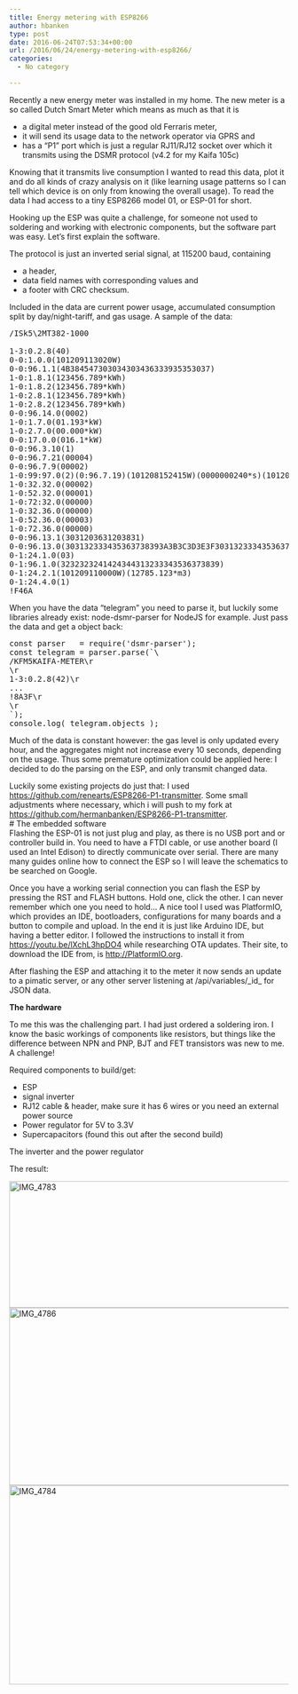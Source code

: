 ```yaml
---
title: Energy metering with ESP8266
author: hbanken
type: post
date: 2016-06-24T07:53:34+00:00
url: /2016/06/24/energy-metering-with-esp8266/
categories:
  - No category

---
```

Recently a new energy meter was installed in my home. The new meter is a so called Dutch Smart Meter which means as much as that it is

  * a digital meter instead of the good old Ferraris meter,
  * it will send its usage data to the network operator via GPRS and
  * has a &#8220;P1&#8221; port which is just a regular RJ11/RJ12 socket over which it transmits using the DSMR protocol (v4.2 for my Kaifa 105c)

Knowing that it transmits live consumption I wanted to read this data, plot it and do all kinds of crazy analysis on it (like learning usage patterns so I can tell which device is on only from knowing the overall usage). To read the data I had access to a tiny ESP8266 model 01, or ESP-01 for short.

Hooking up the ESP was quite a challenge, for someone not used to soldering and working with electronic components, but the software part was easy. Let&#8217;s first explain the software.

The protocol is just an inverted serial signal, at 115200 baud, containing

  * a header,
  * data field names with corresponding values and
  * a footer with CRC checksum.

Included in the data are current power usage, accumulated consumption split by day/night-tariff, and gas usage. A sample of the data:

<pre class="brush: plain; title: ; notranslate" title="">/ISk5\2MT382-1000

1-3:0.2.8(40)
0-0:1.0.0(101209113020W)
0-0:96.1.1(4B384547303034303436333935353037)
1-0:1.8.1(123456.789*kWh)
1-0:1.8.2(123456.789*kWh)
1-0:2.8.1(123456.789*kWh)
1-0:2.8.2(123456.789*kWh)
0-0:96.14.0(0002)
1-0:1.7.0(01.193*kW)
1-0:2.7.0(00.000*kW)
0-0:17.0.0(016.1*kW)
0-0:96.3.10(1)
0-0:96.7.21(00004)
0-0:96.7.9(00002)
1-0:99:97.0(2)(0:96.7.19)(101208152415W)(0000000240*s)(101208151004W)(00000000301*s)
1-0:32.32.0(00002)
1-0:52.32.0(00001)
1-0:72:32.0(00000)
1-0:32.36.0(00000)
1-0:52.36.0(00003)
1-0:72.36.0(00000)
0-0:96.13.1(3031203631203831)
0-0:96.13.0(303132333435363738393A3B3C3D3E3F303132333435363738393A3B3C3D3E3F303132333435363738393A3B3C3D3E3F303132333435363738393A3B3C3D3E3F303132333435363738393A3B3C3D3E3F)
0-1:24.1.0(03)
0-1:96.1.0(3232323241424344313233343536373839)
0-1:24.2.1(101209110000W)(12785.123*m3)
0-1:24.4.0(1)
!F46A
</pre>

When you have the data &#8220;telegram&#8221; you need to parse it, but luckily some libraries already exist: node-dsmr-parser for NodeJS for example. Just pass the data and get a object back:

<pre class="brush: jscript; title: ; notranslate" title="">const parser   = require('dsmr-parser');
const telegram = parser.parse(`\
/KFM5KAIFA-METER\r
\r
1-3:0.2.8(42)\r
...
!8A3F\r
\r
`);
console.log( telegram.objects );
</pre>

Much of the data is constant however: the gas level is only updated every hour, and the aggregates might not increase every 10 seconds, depending on the usage. Thus some premature optimization could be applied here: I decided to do the parsing on the ESP, and only transmit changed data.

Luckily some existing projects do just that: I used https://github.com/renearts/ESP8266-P1-transmitter. Some small adjustments where necessary, which i will push to my fork at https://github.com/hermanbanken/ESP8266-P1-transmitter.  
\# The embedded software  
Flashing the ESP-01 is not just plug and play, as there is no USB port and or controller build in. You need to have a FTDI cable, or use another board (I used an Intel Edison) to directly communicate over serial. There are many many guides online how to connect the ESP so I will leave the schematics to be searched on Google.

Once you have a working serial connection you can flash the ESP by pressing the RST and FLASH buttons. Hold one, click the other. I can never remember which one you need to hold&#8230; A nice tool I used was PlatformIO, which provides an IDE, bootloaders, configurations for many boards and a button to compile and upload. In the end it is just like Arduino IDE, but having a better editor. I followed the instructions to install it from https://youtu.be/lXchL3hpDO4 while researching OTA updates. Their site, to download the IDE from, is http://PlatformIO.org.

After flashing the ESP and attaching it to the meter it now sends an update to a pimatic server, or any other server listening at /api/variables/\_id\_ for JSON data.

**The hardware**

To me this was the challenging part. I had just ordered a soldering iron. I know the basic workings of components like resistors, but things like the difference between NPN and PNP, BJT and FET transistors was new to me. A challenge!

Required components to build/get:

  * ESP
  * signal inverter
  * RJ12 cable & header, make sure it has 6 wires or you need an external power source
  * Power regulator for 5V to 3.3V
  * Supercapacitors (found this out after the second build)

The inverter and the power regulator<span id="selectionBoundary_1466756658716_4721154433209449" class="rangySelectionBoundary" style="line-height: 0; display: none;"></span>

The result:

<img class="alignnone wp-image-557 size-large" src="https://hermanbanken.nl/wp-content/uploads/2016/06/IMG_4783-1024x354.jpg" alt="IMG_4783" width="660" height="228" srcset="https://hermanbanken.nl/wp-content/uploads/2016/06/IMG_4783-1024x354.jpg 1024w, https://hermanbanken.nl/wp-content/uploads/2016/06/IMG_4783-300x104.jpg 300w" sizes="(max-width: 660px) 100vw, 660px" /><img class="alignnone wp-image-558 size-large" src="https://hermanbanken.nl/wp-content/uploads/2016/06/IMG_4786-1024x497.jpg" alt="IMG_4786" width="660" height="320" srcset="https://hermanbanken.nl/wp-content/uploads/2016/06/IMG_4786-1024x497.jpg 1024w, https://hermanbanken.nl/wp-content/uploads/2016/06/IMG_4786-300x146.jpg 300w" sizes="(max-width: 660px) 100vw, 660px" /><img class="aligncenter wp-image-559 size-large" src="https://hermanbanken.nl/wp-content/uploads/2016/06/IMG_4784-1024x557.jpg" alt="IMG_4784" width="660" height="359" srcset="https://hermanbanken.nl/wp-content/uploads/2016/06/IMG_4784-1024x557.jpg 1024w, https://hermanbanken.nl/wp-content/uploads/2016/06/IMG_4784-300x163.jpg 300w, https://hermanbanken.nl/wp-content/uploads/2016/06/IMG_4784.jpg 1500w" sizes="(max-width: 660px) 100vw, 660px" />